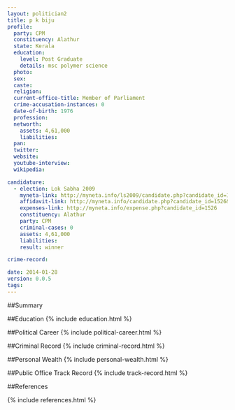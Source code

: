 ```yaml
---
layout: politician2
title: p k biju
profile: 
  party: CPM
  constituency: Alathur
  state: Kerala
  education: 
    level: Post Graduate
    details: msc polymer science
  photo: 
  sex: 
  caste: 
  religion: 
  current-office-title: Member of Parliament
  crime-accusation-instances: 0
  date-of-birth: 1976
  profession: 
  networth: 
    assets: 4,61,000
    liabilities: 
  pan: 
  twitter: 
  website: 
  youtube-interview: 
  wikipedia: 

candidature: 
  - election: Lok Sabha 2009
    myneta-link: http://myneta.info/ls2009/candidate.php?candidate_id=1526
    affidavit-link: http://myneta.info/candidate.php?candidate_id=1526&scan=original
    expenses-link: http://myneta.info/expense.php?candidate_id=1526
    constituency: Alathur 
    party: CPM
    criminal-cases: 0
    assets: 4,61,000
    liabilities: 
    result: winner 

crime-record: 

date: 2014-01-28
version: 0.0.5
tags: 
---
```

##Summary


##Education
{% include education.html %}


##Political Career
{% include political-career.html %}


##Criminal Record
{% include criminal-record.html %}


##Personal Wealth
{% include personal-wealth.html %}


##Public Office Track Record
{% include track-record.html %}


##References


{% include references.html %}